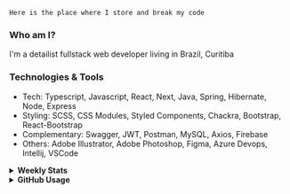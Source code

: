 ```
Here is the place where I store and break my code
```
### Who am I?
I'm a detailist fullstack web developer living in Brazil, Curitiba

### Technologies & Tools
- Tech: Typescript, Javascript, React, Next, Java, Spring, Hibernate, Node, Express
- Styling: SCSS, CSS Modules, Styled Components, Chackra, Bootstrap, React-Bootstrap
- Complementary: Swagger, JWT, Postman, MySQL, Axios, Firebase
- Others: Adobe Illustrator, Adobe Photoshop, Figma, Azure Devops, Intellij, VSCode

<details>
  <summary><b> Weekly Stats</b></summary>
<!--START_SECTION:waka-->

```text
JavaScript       5 hrs 21 mins   ███████████████▒░░░░░░░░░   61.38 %
TypeScript       1 hr 19 mins    ███▓░░░░░░░░░░░░░░░░░░░░░   15.27 %
CSS              54 mins         ██▓░░░░░░░░░░░░░░░░░░░░░░   10.37 %
Docker           51 mins         ██▒░░░░░░░░░░░░░░░░░░░░░░   09.77 %
XML              12 mins         ▓░░░░░░░░░░░░░░░░░░░░░░░░   02.43 %
```

<!--END_SECTION:waka-->
</details>

<details>
  <summary><b> GitHub Usage</b></summary>
  
[![Top Langs](https://github-readme-stats.vercel.app/api/top-langs/?username=gxlpes&&langs_count=9&layout=compact)](https://github.com/anuraghazra/github-readme-stats)

</details>
